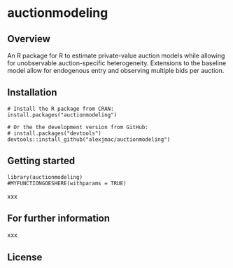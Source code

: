 <!-- README.md is generated from README.Rmd. Please edit that file -->
auctionmodeling
===============

Overview
--------

An R package for R to estimate private-value auction models while
allowing for unobservable auction-specific heterogeneity. Extensions to
the baseline model allow for endogenous entry and observing multiple
bids per auction.

Installation
------------

    # Install the R package from CRAN:
    install.packages("auctionmodeling")

    # Or the the development version from GitHub:
    # install.packages("devtools")
    devtools::install_github("alexjmac/auctionmodeling")

Getting started
---------------

    library(auctionmodeling)
    #MYFUNCTIONGOESHERE(withparams = TRUE)

xxx

For further information
-----------------------

xxx

License
-------
